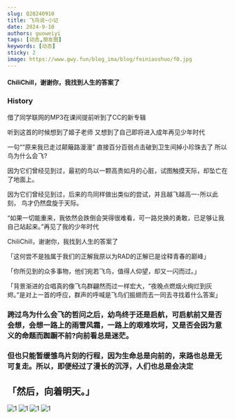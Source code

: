 ```yaml
---
slug: Q20240910
title: 飞鸟说~小记
date: 2024-9-10
authors: guoweiyi
tags: [动态,朋友圈]
keywords: [动态]
sticky: 2
image: https://www.gwy.fun/blog_ima/blog/feiniaoshuo/f0.jpg
---
```


#### ChiliChill，谢谢你，我找到人生的答案了

<!-- truncate -->
### History
借了同学联网的MP3在课间提前听到了CC的新专辑

听到这首的时候想到了姬子老师 又想到了自己即将进入成年再见少年时代

一句““原来我已走过颠簸路漫漫” 直接百分百弱点击破到卫生间掉小珍珠去了
所以鸟为什么会飞?

因为它们曾经见到过，最初的鸟以一颗高贵如月的心脏，试图触摸天际，却坠亡在
了地面上。

因为它们曾经见到过，后来的鸟同样做出类似的尝试，并且越飞越高一-所以此刻，
鸟才仍然盘旋于天际。

“如果一切能重来，我依然会跌倒会哭得很难看，可一路兑换的勇敢，已足够让我
自己站起来。”再见了我的少年时代

ChiliChill，谢谢你，我找到人生的答案了

「这何尝不是独属于我们的正解我原以为RAD的正解已是诠释青春的巅峰」

「你所见到的众多事物，他们宛若飞鸟，值得人仰望，却又一闪而过。」

「背景渐进的合唱真的像飞鸟群翩然而过一样宏大，“夜晚点燃烟火绚烂到灰
烬。”是对上一首的呼应，群声的呼喊是飞鸟们振翅而去一同去寻找着什么答案」

### 跨过鸟为什么会飞的哲问之后，幼鸟终于还是启航，可启航前又是否会想，会想一路上的雨雪风霜，一路上的艰难坎坷，又是否会因为意义的命题而踟蹰不前?向前看总是迷茫。
### 但也只能暂缓雏鸟片刻的行程，因为生命总是向前的，来路也总是无可复走。所以，即便经过了漫长的沉浮，人们也总是会决定
##  「然后，向着明天。」
![1](https://www.gwy.fun/blog_ima/blog/feiniaoshuo/f2.jpg)
![1](https://www.gwy.fun/blog_ima/blog/feiniaoshuo/f3.jpg)
![1](https://www.gwy.fun/blog_ima/blog/feiniaoshuo/f4.jpg)
![1](https://www.gwy.fun/blog_ima/blog/feiniaoshuo/f5.jpg)